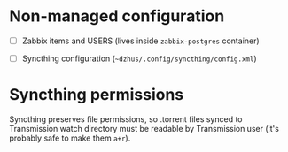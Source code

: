 # Non-managed configuration

- [ ] Zabbix items and USERS (lives inside `zabbix-postgres` container)

- [ ] Syncthing configuration (`~dzhus/.config/syncthing/config.xml`)

# Syncthing permissions

Syncthing preserves file permissions, so .torrent files synced to
Transmission watch directory must be readable by Transmission user
(it's probably safe to make them `a+r`).
